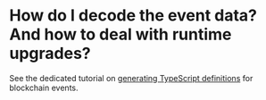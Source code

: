 # How do I decode the event data? And how to deal with runtime upgrades?

See the dedicated tutorial on [generating TypeScript definitions](broken-reference) for blockchain events.
